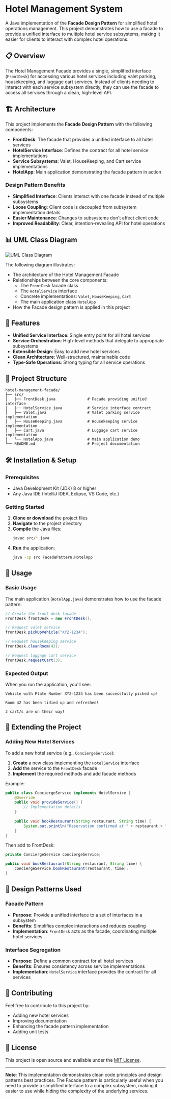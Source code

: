 # Hotel Management System

A Java implementation of the **Facade Design Pattern** for simplified hotel operations management. This project demonstrates how to use a facade to provide a unified interface to multiple hotel service subsystems, making it easier for clients to interact with complex hotel operations.

## 📋 Overview

The Hotel Management Facade provides a single, simplified interface (`FrontDesk`) for accessing various hotel services including valet parking, housekeeping, and luggage cart services. Instead of clients needing to interact with each service subsystem directly, they can use the facade to access all services through a clean, high-level API.

## 🏗️ Architecture

This project implements the **Facade Design Pattern** with the following components:

- **FrontDesk**: The facade that provides a unified interface to all hotel services
- **HotelService Interface**: Defines the contract for all hotel service implementations
- **Service Subsystems**: Valet, HouseKeeping, and Cart service implementations
- **HotelApp**: Main application demonstrating the facade pattern in action

### Design Pattern Benefits

- **Simplified Interface**: Clients interact with one facade instead of multiple subsystems
- **Loose Coupling**: Client code is decoupled from subsystem implementation details
- **Easier Maintenance**: Changes to subsystems don't affect client code
- **Improved Readability**: Clear, intention-revealing API for hotel operations

## 📊 UML Class Diagram

![UML Class Diagram](https://github.com/user-attachments/assets/ee21370b-96ff-462c-a4a7-3f6728845353)

The following diagram illustrates:
- The architecture of the Hotel Management Facade
- Relationships between the core components:
  - The `FrontDesk` facade class
  - The `HotelService` interface
  - Concrete implementations: `Valet`, `HouseKeeping`, `Cart`
  - The main application class `HotelApp`
- How the Facade design pattern is applied in this project

## 🚀 Features

- **Unified Service Interface**: Single entry point for all hotel services
- **Service Orchestration**: High-level methods that delegate to appropriate subsystems
- **Extensible Design**: Easy to add new hotel services
- **Clean Architecture**: Well-structured, maintainable code
- **Type-Safe Operations**: Strong typing for all service operations

## 📁 Project Structure

```
hotel-management-facade/
├── src/
│   ├── FrontDesk.java              # Facade providing unified interface
│   ├── HotelService.java           # Service interface contract
│   ├── Valet.java                  # Valet parking service implementation
│   ├── HouseKeeping.java           # Housekeeping service implementation
│   ├── Cart.java                   # Luggage cart service implementation
│   └── HotelApp.java               # Main application demo
└── README.md                       # Project documentation
```

## 🛠️ Installation & Setup

### Prerequisites

- Java Development Kit (JDK) 8 or higher
- Any Java IDE (IntelliJ IDEA, Eclipse, VS Code, etc.)

### Getting Started

1. **Clone or download** the project files
2. **Navigate** to the project directory
3. **Compile** the Java files:
   ```bash
   javac src/*.java
   ```
4. **Run** the application:
   ```bash
   java -cp src FacadePattern.HotelApp
   ```

## 📖 Usage

### Basic Usage

The main application (`HotelApp.java`) demonstrates how to use the facade pattern:

```java
// Create the front desk facade
FrontDesk frontDesk = new FrontDesk();

// Request valet service
frontDesk.pickUpVehicle("XYZ-1234");

// Request housekeeping service
frontDesk.cleanRoom(42);

// Request luggage cart service
frontDesk.requestCart(3);
```

### Expected Output

When you run the application, you'll see:

```
Vehicle with Plate Number XYZ-1234 has been successfully picked up!

Room 42 has been tidied up and refreshed!

3 cart/s are on their way!
```

## 🔧 Extending the Project

### Adding New Hotel Services

To add a new hotel service (e.g., `ConciergeService`):

1. **Create** a new class implementing the `HotelService` interface
2. **Add** the service to the `FrontDesk` facade
3. **Implement** the required methods and add facade methods

Example:
```java
public class ConciergeService implements HotelService {
    @Override
    public void provideService() {
        // Implementation details
    }
    
    public void bookRestaurant(String restaurant, String time) {
        System.out.println("Reservation confirmed at " + restaurant + " for " + time);
    }
}
```

Then add to FrontDesk:
```java
private ConciergeService conciergeService;

public void bookRestaurant(String restaurant, String time) {
    conciergeService.bookRestaurant(restaurant, time);
}
```

## 🎯 Design Patterns Used

### Facade Pattern
- **Purpose**: Provide a unified interface to a set of interfaces in a subsystem
- **Benefits**: Simplifies complex interactions and reduces coupling
- **Implementation**: `FrontDesk` acts as the facade, coordinating multiple hotel services

### Interface Segregation
- **Purpose**: Define a common contract for all hotel services
- **Benefits**: Ensures consistency across service implementations
- **Implementation**: `HotelService` interface provides the contract for all services

## 🤝 Contributing

Feel free to contribute to this project by:
- Adding new hotel services
- Improving documentation
- Enhancing the facade pattern implementation
- Adding unit tests

## 📄 License

This project is open source and available under the [MIT License](LICENSE).

---

**Note**: This implementation demonstrates clean code principles and design patterns best practices. The Facade pattern is particularly useful when you need to provide a simplified interface to a complex subsystem, making it easier to use while hiding the complexity of the underlying services.

